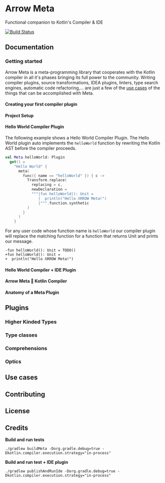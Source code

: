# Arrow Meta

Functional companion to Kotlin's Compiler & IDE

[![Build Status](https://img.shields.io/endpoint.svg?url=https%3A%2F%2Factions-badge.atrox.dev%2Farrow-kt%2Farrow-meta%2Fbadge%3Fref%3Dmaster&style=flat)](https://actions-badge.atrox.dev/arrow-kt/arrow-meta/goto?ref=master)

## Documentation

### Getting started

Arrow Meta is a meta-programming library that cooperates with the Kotlin compiler in all it's phases bringing its full power to the community.
Writing compiler plugins, source transformations, IDEA plugins, linters, type search engines, automatic code refactoring,... are just a few of the [use cases](#use-cases) of the things that can be accomplished with Meta.

#### Creating your first compiler plugin

#### Project Setup

#### Hello World Compiler Plugin

The following example shows a Hello World Compiler Plugin. 
The Hello World plugin auto implements the `helloWorld` function by rewriting the Kotlin AST before the compiler proceeds.

```kotlin
val Meta.helloWorld: Plugin
  get() =
    "Hello World" {
      meta(
        func({ name == "helloWorld" }) { c ->
          Transform.replace(
            replacing = c,
            newDeclaration =
            """|fun helloWorld(): Unit = 
               |  println("Hello ΛRROW Meta!")
               |""".function.synthetic
          )
        }
      )
    }
```

For any user code whose function name is `helloWorld` our compiler plugin will replace the matching function for a
function that returns Unit and prints our message.

```kotlin:diff
-fun helloWorld(): Unit = TODO()
+fun helloWorld(): Unit = 
+  println("Hello ΛRROW Meta!")
```

#### Hello World Compiler + IDE Plugin

#### Arrow Meta 💚 Kotlin Compiler

#### Anatomy of a Meta Plugin

## Plugins

### Higher Kinded Types
### Type classes
### Comprehensions
### Optics

## Use cases

## Contributing

## License

## Credits

**Build and run tests**

```
./gradlew buildMeta -Dorg.gradle.debug=true -Dkotlin.compiler.execution.strategy="in-process"
```

**Build and run test + IDE plugin**

```
./gradlew publishAndRunIde -Dorg.gradle.debug=true -Dkotlin.compiler.execution.strategy="in-process"
```

